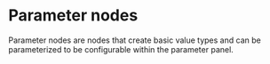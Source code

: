 # Parameter nodes


Parameter nodes are nodes that create basic value types and can be parameterized to be configurable within the parameter panel.
